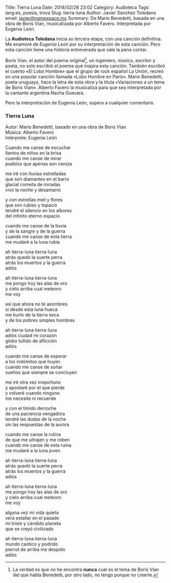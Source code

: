 Title: Tierra Luna
Date: 2014/02/28 23:02
Category: Audioteca
Tags: lang:es, poesia, trova
Slug: tierra-luna
Author: Javier Sanchez Toledano
email: javier@namespace.mx
Summary: De Mario Benedetti, basada en una obra de Boris Vian, musicalizada por Alberto Favero. Interpretada por Eugenia León.


La **Audioteca Toledana** inicia su tercera etapa, con una canción definitiva. Me enamoré de *Eugenia León* por su interpretación de esta canción. Pero esta canción tiene una historia entreverada que vale la pena contar.

Boris Vian, el autor del poema original[^1], un ingeniero, músico, escritor y poeta, no solo escribió el poema que inspira esta canción. También escribió el cuento «El Lobo Hombre» que el grupo de rock español La Unión, recreó en una popular canción llamada «Lobo Hombre en París». Mario Benedetti, poeta uruguayo, hace la letra de esta obra y la titula «Variaciones a un tema de Boris Vian». Alberto Favero la musicaliza para que sea interpretada por la cantante argentina Nacha Guevara.

[^1]: La verdad es que no he encontra **nunca** cual es el tema de Boris Vian del que habla Benedetti, por otro lado, no tengo porque no creerle.

Pero la interpretación de Eugenia León, supera a cualquier comentario.

### Tierra Luna

Autor: Mario Benedetti, basado en una obra de Boris Vian  
Música: Alberto Favero  
Intérprete: Eugenia León  

<div id="player"></div>
<script type="text/javascript">
var songlist = new Array(1);
songlist[0] = new Object();
songlist[0].mp3 = "//media.toledano.org/audioteca/tierra-luna.mp3";
songlist[0].ogg = "//media.toledano.org/audioteca/tierra-luna.ogg";
songlist[0].title = "Tierra Luna";
songlist[0].cover = "//media.toledano.org/audioteca/tierra-luna.jpg";
songlist[0].artist = "Eugenia León";
$("#player").xeMusicPlayer({songlist: songlist, theme: 3, mode: 1});
</script>

>
Cuando me canse de escuchar  
llantos de niños en la brisa  
cuando me canse de mirar  
pueblos que apenas son ceniza  
>  
me iré con lluvias estrelladas  
que son diamantes en el barro  
glacial cometa de miradas  
vivo la noche y desamarro  

>
y con estrellas miel y flores  
que son rubíes y topacio  
tendré el silencio en los albores  
del infinito eterno espacio  

>
cuando me canse de la lluvia  
y de la sangre y de la guerra  
cuando me canse de esta tierra  
me mudaré a la luna rubia  

>
ah tierra-luna tierra-luna  
atrás quedó la suerte perra  
atrás los muertos y la guerra  
adiós  

>
ah tierra-luna tierra-luna  
me pongo hoy las alas de oro  
y cielo arriba cual meteoro  
me voy  

>
así que ahora no te asombres  
si desde esta luna hueca  
me burlo de la tierra seca  
y de los pobres simples hombres  

>
ah tierra-luna tierra-luna  
adiós ciudad mi corazón  
globo tullido de aflicción  
adiós  

>
cuando me canse de esperar  
a los indómitos que huyen  
cuando me canse de soñar  
sueños que siempre se concluyen  

>
me iré otra vez inoportuno  
y apostaré por el que pierde  
y volveré cuando ninguno  
me necesite ni recuerde  

>
y con el tímido derroche  
de una paciencia vengadora  
tendré las dudas de la noche  
sin las respuestas de la aurora  

>
cuando me canse la rutina  
de que me ultrajen y me roben  
cuando me canse de esta ruina  
me mudaré a la luna joven  

>
ah tierra-luna tierra-luna  
atrás quedó la suerte perra  
atrás los muertos y la guerra  
adiós  

>
ah tierra-luna tierra-luna  
me pongo hoy las alas de oro  
y cielo arriba cual meteoro  
me voy  

>
alguna vez mi vida quieta  
verá estallar en el pasado  
mi triste y cándido planeta  
que se creyó civilizado  

>
ah tierra-luna tierra-luna  
mundo caótico y podrido  
pierrot de arriba me despido  
adiós

